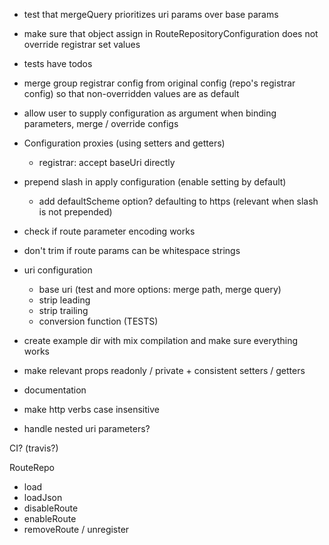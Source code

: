 - test that mergeQuery prioritizes uri params over base params
- make sure that object assign in RouteRepositoryConfiguration does not override registrar set values
- tests have todos
- merge group registrar config from original config (repo's registrar config) so that non-overridden values are as default
- allow user to supply configuration as argument when binding parameters, merge / override configs

- Configuration proxies (using setters and getters)
    - registrar: accept baseUri directly

- prepend slash in apply configuration (enable setting by default)
    - add defaultScheme option? defaulting to https (relevant when slash is not prepended)


- check if route parameter encoding works
- don't trim if route params can be whitespace strings

- uri configuration
    - base uri (test and more options: merge path, merge query)
    - strip leading
    - strip trailing
    - conversion function (TESTS)


- create example dir with mix compilation and make sure everything works
- make relevant props readonly / private + consistent setters / getters
- documentation
- make http verbs case insensitive
- handle nested uri parameters?

CI? (travis?)

RouteRepo
- load
- loadJson
- disableRoute
- enableRoute
- removeRoute / unregister
